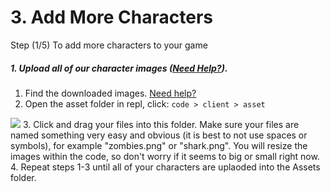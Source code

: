 # 3. Add More Characters

Step (1/5) To add more characters to your game

##### 1. Upload all of our character images ([Need Help?](/tutorials/images/)).

1. Find the downloaded images. [Need help?](/tutorials/downloads/)
2. Open the asset folder in repl, click: `code > client > asset`
<img src="/uploads/resources/repl-asset.png" max-width="200">
3. Click and drag your files into this folder. Make sure your files are named something very easy and obvious (it is best to not use spaces or symbols), for example "zombies.png" or "shark.png". You will resize the images within the code, so don't worry if it seems to big or small right now.
4. Repeat steps 1-3 until all of your characters are uplaoded into the Assets folder.
